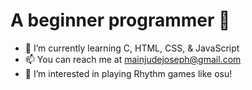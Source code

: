 

# A beginner programmer 👋
- 🌱 I’m currently learning C, HTML, CSS, & JavaScript
- 📫 You can reach me at mainjudejoseph@gmail.com
- 👀 I’m interested in playing Rhythm games like osu! 

<!---
Jaysum57/Jaysum57 is a ✨ special ✨ repository because its `README.md` (this file) appears on your GitHub profile.
You can click the Preview link to take a look at your changes.
--->
